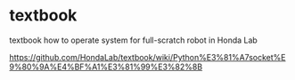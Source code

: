 # textbook
textbook how to operate system for full-scratch robot in Honda Lab

https://github.com/HondaLab/textbook/wiki/Python%E3%81%A7socket%E9%80%9A%E4%BF%A1%E3%81%99%E3%82%8B
